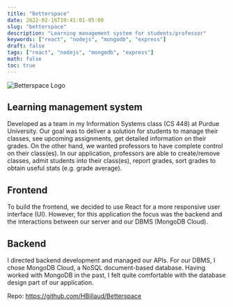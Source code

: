 ```yaml
---
title: "Betterspace"
date: 2022-02-16T19:41:01-05:00
slug: "betterspace"
description: "Learning management system for students/professor"
keywords: ["react", "nodejs", "mongodb", "express"]
draft: false
tags: ["react", "nodejs", "mongodb", "express"]
math: false
toc: true
---
```


![Betterspace Logo](/images/Betterspace-logo.png)

## Learning management system
Developed as a team in my Information Systems class (CS 448) at Purdue University. Our goal was to deliver a solution for students to manage their classes, see upcoming assignments, get detailed information on their grades. On the other hand, we wanted professors to have complete control on their class(es). In our application, professors are able to create/remove classes, admit students into their class(es), report grades, sort grades to obtain useful stats (e.g. grade average).

## Frontend
To build the frontend, we decided to use React for a more responsive user interface (UI). However, for this application the focus was the backend and the interactions between our server and our DBMS (MongoDB Cloud).

## Backend
I directed backend development and managed our APIs. For our DBMS, I chose MongoDB Cloud, a NoSQL document-based database. Having worked with MongoDB in the past, I felt quite comfortable with the database design part of our application.

Repo: https://github.com/HBillaud/Betterspace